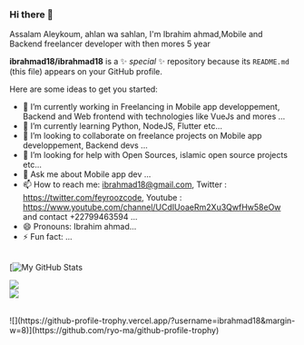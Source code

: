 ### Hi there 👋
Assalam Aleykoum, ahlan wa sahlan, I'm Ibrahim ahmad,Mobile and Backend freelancer developer with then mores 5 year 


**ibrahmad18/ibrahmad18** is a ✨ _special_ ✨ repository because its `README.md` (this file) appears on your GitHub profile.

Here are some ideas to get you started:

- 🔭 I’m currently working in Freelancing in Mobile app developpement, Backend and Web frontend with technologies like VueJs and mores ...
- 🌱 I’m currently learning Python, NodeJS, Flutter etc...
- 👯 I’m looking to collaborate on freelance projects on Mobile app developpement, Backend devs ...
- 🤔 I’m looking for help with Open Sources, islamic open source projects etc...
- 💬 Ask me about Mobile app dev ...
- 📫 How to reach me: ibrahmad18@gmail.com, Twitter : https://twitter.com/feyroozcode, Youtube : https://www.youtube.com/channel/UCdIUoaeRm2Xu3QwfHw58eOw  and contact +22799463594 ...
- 😄 Pronouns: Ibrahim ahmad...
- ⚡ Fun fact: ...
<br/><br/>

[![My GitHub Stats](https://github-readme-stats.vercel.app/api?username=ibrahmad18&&show_icons=true&title_color=ffffff&icon_color=bb2acf&text_color=daf7dc&bg_color=151515)
<!-- ![](https://github-readme-stats.vercel.app/api?username=ibrahmad18&theme=light&hide_border=false&include_all_commits=true&count_private=true) -->

![](https://github-readme-streak-stats.herokuapp.com/?user=ibrahmad18&theme=light&hide_border=false) <br/>
![](https://github-readme-stats.vercel.app/api/top-langs/?username=ibrahmad18&theme=light&hide_border=false&include_all_commits=true&count_private=true&layout=compact)

<br/>
![](https://github-profile-trophy.vercel.app/?username=ibrahmad18&margin-w=8)](https://github.com/ryo-ma/github-profile-trophy)

<br>

